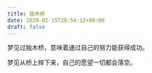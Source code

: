 ```yaml
---
title: 独木桥
date: 2020-02-15T20:54:12+08:00
draft: false
---
```


梦见过独木桥，意味着通过自己的努力能获得成功。



梦见从桥上摔下来，自己的愿望一切都会落空。

